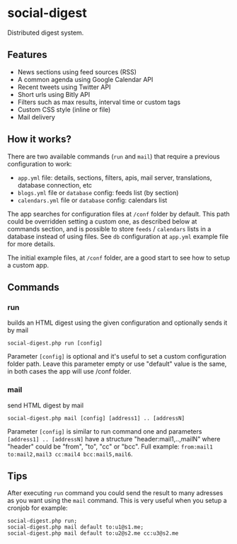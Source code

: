 # social-digest #

Distributed digest system.

## Features ##

* News sections using feed sources (RSS)
* A common agenda using Google Calendar API
* Recent tweets using Twitter API
* Short urls using Bitly API
* Filters such as max results, interval time or custom tags
* Custom CSS style (inline or file)
* Mail delivery

## How it works? ##

There are two available commands (`run` and `mail`) that require a previous configuration to work:

* `app.yml` file: details, sections, filters, apis, mail server, translations, database connection, etc
* `blogs.yml` file or `database` config: feeds list (by section)
* `calendars.yml` file or `database` config: calendars list

The app searches for configuration files at `/conf` folder by default. This path could be overridden setting a custom one, as described below at commands section, and is possible to store `feeds` / `calendars` lists in a database instead of using files. See `db` configuration at `app.yml` example file for more details.

The initial example files, at `/conf` folder, are a good start to see how to setup a custom app.

## Commands ##

### run ###

builds an HTML digest using the given configuration and optionally sends it by mail

    social-digest.php run [config]

Parameter `[config]` is optional and it's useful to set a custom configuration folder path. Leave this parameter empty or use "default" value is the same, in both cases the app will use /conf folder.

### mail ###

send HTML digest by mail

    social-digest.php mail [config] [address1] .. [addressN]

Parameter `[config]` is similar to run command one and parameters `[address1] .. [addressN]` have a structure "header:mail1,..,mailN" where "header" could be "from", "to", "cc" or "bcc". Full example: `from:mail1 to:mail2,mail3 cc:mail4 bcc:mail5,mail6`.

## Tips ##

After executing `run` command you could send the result to many adresses as you want using the `mail` command. This is very useful when you setup a cronjob for example:

    social-digest.php run;
    social-digest.php mail default to:u1@s1.me;
    social-digest.php mail default to:u2@s2.me cc:u3@s2.me